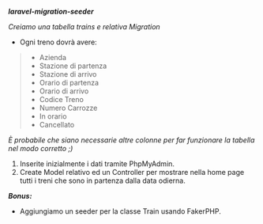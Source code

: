 ***laravel-migration-seeder***  

*Creiamo una tabella trains e relativa Migration*  
  
- Ogni treno dovrà avere:  
> - Azienda  
> - Stazione di partenza  
> - Stazione di arrivo  
> - Orario di partenza  
> - Orario di arrivo  
> - Codice Treno  
> - Numero Carrozze  
> - In orario  
> - Cancellato  
  
   
*È probabile che siano necessarie altre colonne per far funzionare la tabella nel modo corretto ;)*  
  
1. Inserite inizialmente i dati tramite PhpMyAdmin.  
2. Create Model relativo ed un Controller per mostrare nella home page tutti i treni che sono in partenza dalla data odierna.  
  
***Bonus:***  
- Aggiungiamo un seeder per la classe Train usando FakerPHP.